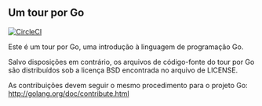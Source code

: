 ## Um tour por Go

[![CircleCI](https://circleci.com/gh/dgv/go-tour-br/tree/master.svg?style=svg&circle-token=9131279c0de516c450429c6993ada64e142a2827)](https://circleci.com/gh/dgv/go-tour-br/tree/master)

Este é um tour por Go, uma introdução à linguagem de programação Go.

Salvo disposições em contrário, os arquivos de código-fonte do tour por Go são distribuídos sob a licença BSD encontrada no arquivo de LICENSE.

As contribuições devem seguir o mesmo procedimento para o projeto Go:
http://golang.org/doc/contribute.html
